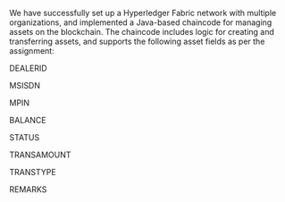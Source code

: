 We have successfully set up a Hyperledger Fabric network with multiple organizations, and implemented a Java-based chaincode for managing assets on the blockchain. The chaincode includes logic for creating and transferring assets, and supports the following asset fields as per the assignment:

DEALERID

MSISDN

MPIN

BALANCE

STATUS

TRANSAMOUNT

TRANSTYPE

REMARKS